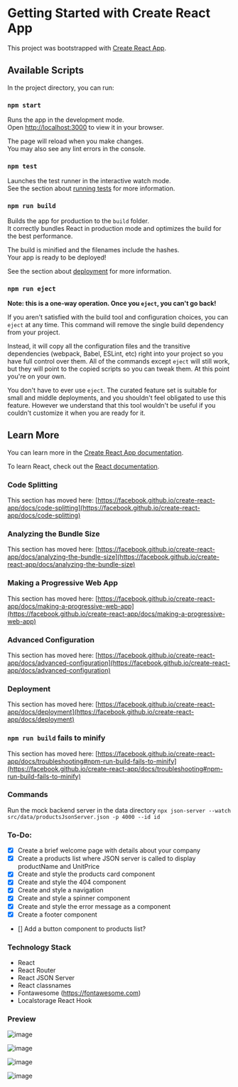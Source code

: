 # Getting Started with Create React App

This project was bootstrapped with [Create React App](https://github.com/facebook/create-react-app).

## Available Scripts

In the project directory, you can run:

### `npm start`

Runs the app in the development mode.\
Open [http://localhost:3000](http://localhost:3000) to view it in your browser.

The page will reload when you make changes.\
You may also see any lint errors in the console.

### `npm test`

Launches the test runner in the interactive watch mode.\
See the section about [running tests](https://facebook.github.io/create-react-app/docs/running-tests) for more information.

### `npm run build`

Builds the app for production to the `build` folder.\
It correctly bundles React in production mode and optimizes the build for the best performance.

The build is minified and the filenames include the hashes.\
Your app is ready to be deployed!

See the section about [deployment](https://facebook.github.io/create-react-app/docs/deployment) for more information.

### `npm run eject`

**Note: this is a one-way operation. Once you `eject`, you can't go back!**

If you aren't satisfied with the build tool and configuration choices, you can `eject` at any time. This command will remove the single build dependency from your project.

Instead, it will copy all the configuration files and the transitive dependencies (webpack, Babel, ESLint, etc) right into your project so you have full control over them. All of the commands except `eject` will still work, but they will point to the copied scripts so you can tweak them. At this point you're on your own.

You don't have to ever use `eject`. The curated feature set is suitable for small and middle deployments, and you shouldn't feel obligated to use this feature. However we understand that this tool wouldn't be useful if you couldn't customize it when you are ready for it.

## Learn More

You can learn more in the [Create React App documentation](https://facebook.github.io/create-react-app/docs/getting-started).

To learn React, check out the [React documentation](https://reactjs.org/).

### Code Splitting

This section has moved here: [https://facebook.github.io/create-react-app/docs/code-splitting](https://facebook.github.io/create-react-app/docs/code-splitting)

### Analyzing the Bundle Size

This section has moved here: [https://facebook.github.io/create-react-app/docs/analyzing-the-bundle-size](https://facebook.github.io/create-react-app/docs/analyzing-the-bundle-size)

### Making a Progressive Web App

This section has moved here: [https://facebook.github.io/create-react-app/docs/making-a-progressive-web-app](https://facebook.github.io/create-react-app/docs/making-a-progressive-web-app)

### Advanced Configuration

This section has moved here: [https://facebook.github.io/create-react-app/docs/advanced-configuration](https://facebook.github.io/create-react-app/docs/advanced-configuration)

### Deployment

This section has moved here: [https://facebook.github.io/create-react-app/docs/deployment](https://facebook.github.io/create-react-app/docs/deployment)

### `npm run build` fails to minify

This section has moved here: [https://facebook.github.io/create-react-app/docs/troubleshooting#npm-run-build-fails-to-minify](https://facebook.github.io/create-react-app/docs/troubleshooting#npm-run-build-fails-to-minify)


### Commands

Run the mock backend server in the data directory `npx json-server --watch src/data/productsJsonServer.json -p 4000 --id id`

### To-Do:
- [x] Create a brief welcome page with details about your company
- [x] Create a products list where JSON server is called to display productName and UnitPrice
- [x] Create and style the products card component
- [x] Create and style the 404 component
- [x] Create and style a navigation
- [x] Create and style a spinner component
- [x] Create and style the error message as a component
- [x] Create a footer component
- [] Add a button component to products list?



### Technology Stack
- React
- React Router
- React JSON Server
- React classnames
- Fontawesome (https://fontawesome.com)
- Localstorage React Hook

### Preview
![image](https://user-images.githubusercontent.com/68980359/236216972-2fdf42bf-dad7-42e8-8338-9b8ccdc5aedc.png)

![image](https://user-images.githubusercontent.com/68980359/236218111-debc0873-88a1-4b21-a8f5-2a61f26d38f1.png)

![image](https://user-images.githubusercontent.com/68980359/236218329-b16a6a72-b1fb-439b-b7e8-0d1cde4bc68c.png)

![image](https://user-images.githubusercontent.com/68980359/236218454-de73c4db-f204-4774-8783-5f0b3b40103a.png)
